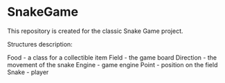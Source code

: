 # SnakeGame
This repository is created for the classic Snake Game project.


Structures description:

Food - a class for a collectible item
Field - the game board
Direction - the movement of the snake
Engine - game engine
Point - position on the field
Snake - player



